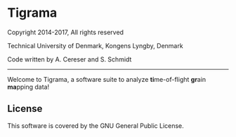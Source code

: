 Tigrama
=========

Copyright 2014-2017, All rights reserved

Technical University of Denmark, Kongens Lyngby, Denmark

Code written by A. Cereser and S. Schmidt

--------------------------

Welcome to Tigrama, a software suite to analyze **ti**me-of-flight **gr**ain **ma**pping data! 

License
-------

This software is covered by the GNU General Public License.
